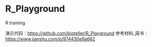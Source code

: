 # R_Playground
R training

演示代码：https://github.com/bioteller/R_Playground
参考材料_简书：https://www.jianshu.com/p/974430e9a662

